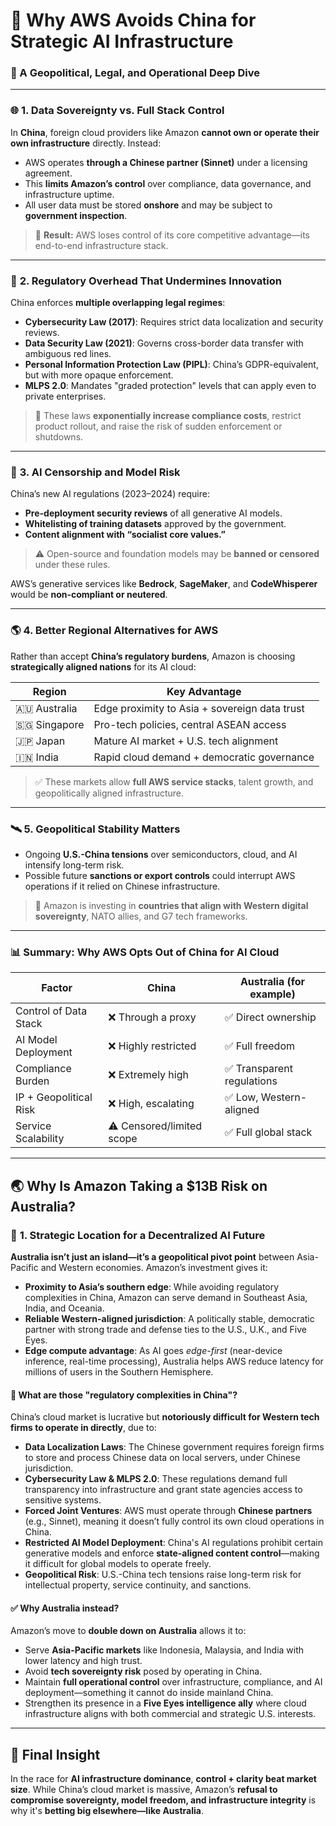 # 🚫 Why AWS Avoids China for Strategic AI Infrastructure

### 📍 A Geopolitical, Legal, and Operational Deep Dive

---

### 🌐 **1. Data Sovereignty vs. Full Stack Control**

In **China**, foreign cloud providers like Amazon **cannot own or operate their own infrastructure** directly. Instead:

* AWS operates **through a Chinese partner (Sinnet)** under a licensing agreement.
* This **limits Amazon’s control** over compliance, data governance, and infrastructure uptime.
* All user data must be stored **onshore** and may be subject to **government inspection**.

> 🛑 **Result:** AWS loses control of its core competitive advantage—its end-to-end infrastructure stack.

---

### 🧱 **2. Regulatory Overhead That Undermines Innovation**

China enforces **multiple overlapping legal regimes**:

* **Cybersecurity Law (2017)**: Requires strict data localization and security reviews.
* **Data Security Law (2021)**: Governs cross-border data transfer with ambiguous red lines.
* **Personal Information Protection Law (PIPL)**: China’s GDPR-equivalent, but with more opaque enforcement.
* **MLPS 2.0**: Mandates "graded protection" levels that can apply even to private enterprises.

> 📎 These laws **exponentially increase compliance costs**, restrict product rollout, and raise the risk of sudden enforcement or shutdowns.

---

### 🧠 **3. AI Censorship and Model Risk**

China’s new AI regulations (2023–2024) require:

* **Pre-deployment security reviews** of all generative AI models.
* **Whitelisting of training datasets** approved by the government.
* **Content alignment with “socialist core values.”**

> ⚠️ Open-source and foundation models may be **banned or censored** under these rules.

AWS’s generative services like **Bedrock**, **SageMaker**, and **CodeWhisperer** would be **non-compliant or neutered**.

---

### 🌎 **4. Better Regional Alternatives for AWS**

Rather than accept **China’s regulatory burdens**, Amazon is choosing **strategically aligned nations** for its AI cloud:

| Region         | Key Advantage                                 |
| -------------- | --------------------------------------------- |
| 🇦🇺 Australia | Edge proximity to Asia + sovereign data trust |
| 🇸🇬 Singapore | Pro-tech policies, central ASEAN access       |
| 🇯🇵 Japan     | Mature AI market + U.S. tech alignment        |
| 🇮🇳 India     | Rapid cloud demand + democratic governance    |

> ✅ These markets allow **full AWS service stacks**, talent growth, and geopolitically aligned infrastructure.

---

### 🛰️ **5. Geopolitical Stability Matters**

* Ongoing **U.S.-China tensions** over semiconductors, cloud, and AI intensify long-term risk.
* Possible future **sanctions or export controls** could interrupt AWS operations if it relied on Chinese infrastructure.

> 🧭 Amazon is investing in **countries that align with Western digital sovereignty**, NATO allies, and G7 tech frameworks.

---

### 📊 Summary: Why AWS Opts Out of China for AI Cloud

| Factor                 | China                     | Australia (for example)   |
| ---------------------- | ------------------------- | ------------------------- |
| Control of Data Stack  | ❌ Through a proxy         | ✅ Direct ownership        |
| AI Model Deployment    | ❌ Highly restricted       | ✅ Full freedom            |
| Compliance Burden      | ❌ Extremely high          | ✅ Transparent regulations |
| IP + Geopolitical Risk | ❌ High, escalating        | ✅ Low, Western-aligned    |
| Service Scalability    | ⚠️ Censored/limited scope | ✅ Full global stack       |

---

## 🌏 Why Is Amazon Taking a \$13B Risk on Australia?

### 🧠 **1. Strategic Location for a Decentralized AI Future**

**Australia isn’t just an island—it’s a geopolitical pivot point** between Asia-Pacific and Western economies. Amazon’s investment gives it:

* **Proximity to Asia’s southern edge**: While avoiding regulatory complexities in China, Amazon can serve demand in Southeast Asia, India, and Oceania.
* **Reliable Western-aligned jurisdiction**: A politically stable, democratic partner with strong trade and defense ties to the U.S., U.K., and Five Eyes.
* **Edge compute advantage**: As AI goes *edge-first* (near-device inference, real-time processing), Australia helps AWS reduce latency for millions of users in the Southern Hemisphere.

#### 📌 What are those "regulatory complexities in China"?

China’s cloud market is lucrative but **notoriously difficult for Western tech firms to operate in directly**, due to:

* **Data Localization Laws**: The Chinese government requires foreign firms to store and process Chinese data on local servers, under Chinese jurisdiction.
* **Cybersecurity Law & MLPS 2.0**: These regulations demand full transparency into infrastructure and grant state agencies access to sensitive systems.
* **Forced Joint Ventures**: AWS must operate through **Chinese partners** (e.g., Sinnet), meaning it doesn’t fully control its own cloud operations in China.
* **Restricted AI Model Deployment**: China's AI regulations prohibit certain generative models and enforce **state-aligned content control**—making it difficult for global models to operate freely.
* **Geopolitical Risk**: U.S.-China tech tensions raise long-term risk for intellectual property, service continuity, and sanctions.

#### ✅ Why Australia instead?

Amazon’s move to **double down on Australia** allows it to:

* Serve **Asia-Pacific markets** like Indonesia, Malaysia, and India with lower latency and high trust.
* Avoid **tech sovereignty risk** posed by operating in China.
* Maintain **full operational control** over infrastructure, compliance, and AI deployment—something it cannot do inside mainland China.
* Strengthen its presence in a **Five Eyes intelligence ally** where cloud infrastructure aligns with both commercial and strategic U.S. interests.

---

## 🧠 Final Insight

In the race for **AI infrastructure dominance**, **control + clarity beat market size**. While China’s cloud market is massive, Amazon’s **refusal to compromise sovereignty, model freedom, and infrastructure integrity** is why it's **betting big elsewhere—like Australia**.
